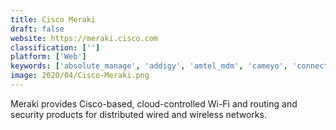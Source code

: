 ```yaml
---
title: Cisco Meraki
draft: false 
website: https://meraki.cisco.com
classification: ['']
platform: ['Web']
keywords: ['absolute_manage', 'addigy', 'amtel_mdm', 'cameyo', 'connectwise_automate', 'cyberoam_utm', 'device_magic', 'filewave', 'fleetsmith', 'good_technology', 'hexnode_mdm', 'it_manager', 'jamf_pro', 'manageengine_desktop_central', 'miradore_online', 'rippling', 'secureworks', 'sonicwall', 'sophos_utm', 'watchguard', 'xenmobile']
image: 2020/04/Cisco-Meraki.png
---
```

Meraki provides Cisco-based, cloud-controlled Wi-Fi and routing and security products for distributed wired and wireless networks.